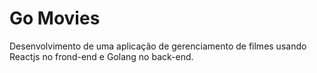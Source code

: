 # Go Movies
Desenvolvimento de uma aplicação de gerenciamento de filmes usando Reactjs no frond-end e Golang no back-end.
